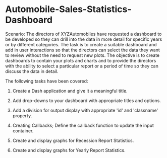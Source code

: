 # Automobile-Sales-Statistics-Dashboard

Scenario:
The directors of XYZAutomobiles have requested a dashboard to be developed so they can drill into the data in more detail for specific years or by different categories. The task is to create a suitable dashboard and add in user interactions so that the directors can select the data they want to review without the need to request new plots.
The objective is to create dashboards to contain your plots and charts and to provide the directors with the ability to select a particular report or a period of time so they can discuss the data in detail.

The following tasks have been covered: 

1. Create a Dash application and give it a meaningful title. 

2. Add drop-downs to your dashboard with appropriate titles and options. 

3. Add a division for output display with appropriate 'id' and 'classname' property. 

4. Creating Callbacks; Define the callback function to update the input container.

5. Create and display graphs for Recession Report Statistics.

6. Create and display graphs for Yearly Report Statistics.
